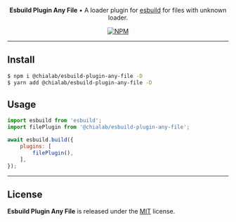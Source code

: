 <p align="center">
    <strong>Esbuild Plugin Any File</strong> • A loader plugin for <a href="https://esbuild.github.io/">esbuild</a> for files with unknown loader.
</p>

<p align="center">
    <a href="https://www.npmjs.com/package/@chialab/esbuild-plugin-any-file"><img alt="NPM" src="https://img.shields.io/npm/v/@chialab/esbuild-plugin-any-file.svg?style=flat-square"></a>
</p>

---

## Install

```sh
$ npm i @chialab/esbuild-plugin-any-file -D
$ yarn add @chialab/esbuild-plugin-any-file -D
```

## Usage

```js
import esbuild from 'esbuild';
import filePlugin from '@chialab/esbuild-plugin-any-file';

await esbuild.build({
    plugins: [
        filePlugin(),
    ],
});
```

---

## License

**Esbuild Plugin Any File** is released under the [MIT](https://github.com/chialab/rna/blob/master/packages/esbuild-plugin-any-file/LICENSE) license.
